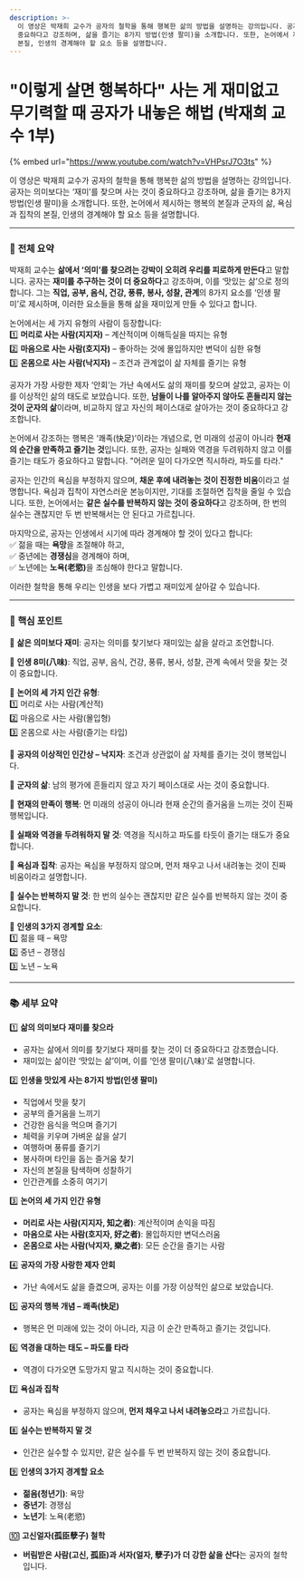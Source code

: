 ```yaml
---
description: >-
  이 영상은 박재희 교수가 공자의 철학을 통해 행복한 삶의 방법을 설명하는 강의입니다. 공자는 의미보다는 ‘재미’를 찾으며 사는 것이
  중요하다고 강조하며, 삶을 즐기는 8가지 방법(인생 팔미)을 소개합니다. 또한, 논어에서 제시하는 행복의 본질과 군자의 삶, 욕심과 집착의
  본질, 인생의 경계해야 할 요소 등을 설명합니다.
---
```


# "이렇게 살면 행복하다" 사는 게 재미없고 무기력할 때 공자가 내놓은 해법 (박재희 교수 1부)

{% embed url="https://www.youtube.com/watch?v=VHPsrJ7O3ts" %}

이 영상은 박재희 교수가 공자의 철학을 통해 행복한 삶의 방법을 설명하는 강의입니다. 공자는 의미보다는 ‘재미’를 찾으며 사는 것이 중요하다고 강조하며, 삶을 즐기는 8가지 방법(인생 팔미)을 소개합니다. 또한, 논어에서 제시하는 행복의 본질과 군자의 삶, 욕심과 집착의 본질, 인생의 경계해야 할 요소 등을 설명합니다.

***

### 📌 **전체 요약**

박재희 교수는 **삶에서 ‘의미’를 찾으려는 강박이 오히려 우리를 피로하게 만든다**고 말합니다. 공자는 **재미를 추구하는 것이 더 중요하다**고 강조하며, 이를 ‘맛있는 삶’으로 정의합니다. 그는 **직업, 공부, 음식, 건강, 풍류, 봉사, 성찰, 관계**의 8가지 요소를 ‘인생 팔미’로 제시하며, 이러한 요소들을 통해 삶을 재미있게 만들 수 있다고 합니다.

논어에서는 세 가지 유형의 사람이 등장합니다:\
1️⃣ **머리로 사는 사람(지지자)** – 계산적이며 이해득실을 따지는 유형\
2️⃣ **마음으로 사는 사람(호지자)** – 좋아하는 것에 몰입하지만 변덕이 심한 유형\
3️⃣ **온몸으로 사는 사람(낙지자)** – 조건과 관계없이 삶 자체를 즐기는 유형

공자가 가장 사랑한 제자 ‘안회’는 가난 속에서도 삶의 재미를 찾으며 살았고, 공자는 이를 이상적인 삶의 태도로 보았습니다. 또한, **남들이 나를 알아주지 않아도 흔들리지 않는 것이 군자의 삶**이라며, 비교하지 않고 자신의 페이스대로 살아가는 것이 중요하다고 강조합니다.

논어에서 강조하는 행복은 ‘쾌족(快足)’이라는 개념으로, 먼 미래의 성공이 아니라 **현재의 순간을 만족하고 즐기는 것**입니다. 또한, 공자는 실패와 역경을 두려워하지 않고 이를 즐기는 태도가 중요하다고 말합니다. "어려운 일이 다가오면 직시하라, 파도를 타라."

공자는 인간의 욕심을 부정하지 않으며, **채운 후에 내려놓는 것이 진정한 비움**이라고 설명합니다. 욕심과 집착이 자연스러운 본능이지만, 기대를 조절하면 집착을 줄일 수 있습니다. 또한, 논어에서는 **같은 실수를 반복하지 않는 것이 중요하다**고 강조하며, 한 번의 실수는 괜찮지만 두 번 반복해서는 안 된다고 가르칩니다.

마지막으로, 공자는 인생에서 시기에 따라 경계해야 할 것이 있다고 합니다:\
✅ 젊을 때는 **욕망**을 조절해야 하고,\
✅ 중년에는 **경쟁심**을 경계해야 하며,\
✅ 노년에는 **노욕(老慾)**&#xC744; 조심해야 한다고 말합니다.

이러한 철학을 통해 우리는 인생을 보다 가볍고 재미있게 살아갈 수 있습니다.

***

### 🌟 **핵심 포인트**

🔹 **삶은 의미보다 재미**: 공자는 의미를 찾기보다 재미있는 삶을 살라고 조언합니다.

🔹 **인생 8미(八味)**: 직업, 공부, 음식, 건강, 풍류, 봉사, 성찰, 관계 속에서 맛을 찾는 것이 중요합니다.

🔹 **논어의 세 가지 인간 유형**:\
1️⃣ 머리로 사는 사람(계산적)\
2️⃣ 마음으로 사는 사람(몰입형)\
3️⃣ 온몸으로 사는 사람(즐기는 타입)

🔹 **공자의 이상적인 인간상 – 낙지자**: 조건과 상관없이 삶 자체를 즐기는 것이 행복입니다.

🔹 **군자의 삶**: 남의 평가에 흔들리지 않고 자기 페이스대로 사는 것이 중요합니다.

🔹 **현재의 만족이 행복**: 먼 미래의 성공이 아니라 현재 순간의 즐거움을 느끼는 것이 진짜 행복입니다.

🔹 **실패와 역경을 두려워하지 말 것**: 역경을 직시하고 파도를 타듯이 즐기는 태도가 중요합니다.

🔹 **욕심과 집착**: 공자는 욕심을 부정하지 않으며, 먼저 채우고 나서 내려놓는 것이 진짜 비움이라고 설명합니다.

🔹 **실수는 반복하지 말 것**: 한 번의 실수는 괜찮지만 같은 실수를 반복하지 않는 것이 중요합니다.

🔹 **인생의 3가지 경계할 요소**:\
1️⃣ 젊을 때 – 욕망\
2️⃣ 중년 – 경쟁심\
3️⃣ 노년 – 노욕

***

### 📚 **세부 요약**

1️⃣ **삶의 의미보다 재미를 찾으라**

* 공자는 삶에서 의미를 찾기보다 재미를 찾는 것이 더 중요하다고 강조했습니다.
* 재미있는 삶이란 ‘맛있는 삶’이며, 이를 ‘인생 팔미(八味)’로 설명합니다.

2️⃣ **인생을 맛있게 사는 8가지 방법(인생 팔미)**

* 직업에서 맛을 찾기
* 공부의 즐거움을 느끼기
* 건강한 음식을 먹으며 즐기기
* 체력을 키우며 가벼운 삶을 살기
* 여행하며 풍류를 즐기기
* 봉사하며 타인을 돕는 즐거움 찾기
* 자신의 본질을 탐색하며 성찰하기
* 인간관계를 소중히 여기기

3️⃣ **논어의 세 가지 인간 유형**

* **머리로 사는 사람(지지자, 知之者)**: 계산적이며 손익을 따짐
* **마음으로 사는 사람(호지자, 好之者)**: 몰입하지만 변덕스러움
* **온몸으로 사는 사람(낙지자, 樂之者)**: 모든 순간을 즐기는 사람

4️⃣ **공자의 가장 사랑한 제자 안회**

* 가난 속에서도 삶을 즐겼으며, 공자는 이를 가장 이상적인 삶으로 보았습니다.

5️⃣ **공자의 행복 개념 – 쾌족(快足)**

* 행복은 먼 미래에 있는 것이 아니라, 지금 이 순간 만족하고 즐기는 것입니다.

6️⃣ **역경을 대하는 태도 – 파도를 타라**

* 역경이 다가오면 도망가지 말고 직시하는 것이 중요합니다.

7️⃣ **욕심과 집착**

* 공자는 욕심을 부정하지 않으며, **먼저 채우고 나서 내려놓으라**고 가르칩니다.

8️⃣ **실수는 반복하지 말 것**

* 인간은 실수할 수 있지만, 같은 실수를 두 번 반복하지 않는 것이 중요합니다.

9️⃣ **인생의 3가지 경계할 요소**

* **젊음(청년기)**: 욕망
* **중년기**: 경쟁심
* **노년기**: 노욕(老慾)

🔟 **고신얼자(孤臣孽子) 철학**

* **버림받은 사람(고신, 孤臣)과 서자(얼자, 孽子)가 더 강한 삶을 산다**는 공자의 철학입니다.
